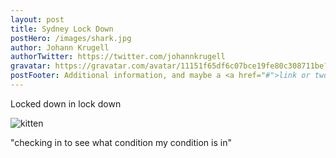 ```yaml
---
layout: post
title: Sydney Lock Down
postHero: /images/shark.jpg
author: Johann Krugell
authorTwitter: https://twitter.com/johannkrugell
gravatar: https://gravatar.com/avatar/11151f65df6c07bce19fe80c308711be?s=150
postFooter: Additional information, and maybe a <a href="#">link or two</a>
---
```


Locked down in lock down

<img class="pull-left" src="https://placekitten.com/g/400/200"
     alt="kitten">

"checking in to see what condition my condition is in"